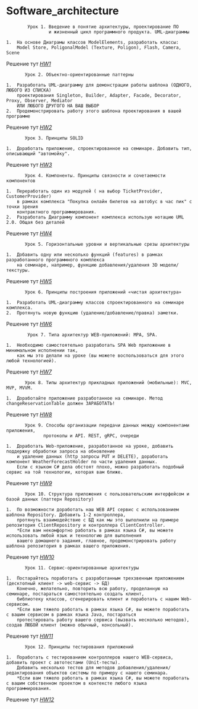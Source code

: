 # Software_architecture

            Урок 1. Введение в понятие архитектуры, проектирование ПО 
                    и жизненный цикл программного продукта. UML-диаграммы
           
    1.  На основе Диаграмы классов ModelElements, разработать классы: 
        Model Store, PoligonalModel (Texture, Poligon), Flash, Camera, Scene
    
   Решение тут _[HW1](https://github.com/TiRastaMafia/Software_architecture/tree/main/HW1)_

   
           Урок 2. Объектно-ориентированные паттерны

    1.  Разработать UML-диаграмму для демонстрации работы шаблона (ОДНОГО, ЛЮБОГО ИЗ СПИСКА) 
        проектирования Singleton, Builder, Adapter, Facade, Decorator, Proxy, Observer, Mediator 
        ИЛИ ЛЮБОГО ДРУГОГО НА ВАШ ВЫБОР
    2.  Продемонстрировать работу этого шаблона проектирования в вашей программе
    
  Решение тут _[HW2](https://github.com/TiRastaMafia/Software_architecture/tree/main/HW2)_

  
           Урок 3. Принципы SOLID

    1.  Доработать приложение, спроектированное на семинаре. Добавить тип, описывающий "автомойку".
     
  Решение тут _[HW3](https://github.com/TiRastaMafia/Software_architecture/tree/main/HW3)_


           Урок 4. Компоненты. Принципы связности и сочетаемости компонентов

    1.  Переработать один из модулей ( на выбор TicketProvider, CustomerProvider) 
        в рамках комплекса "Покупка онлайн билетов на автобус в час пик" с точки зрения 
        контрактного программирования.
    2.  Разработать Диаграмму компонент комплекса использую нотацию UML 2.0. Общая без деталей
     
  Решение тут _[HW4](https://github.com/TiRastaMafia/Software_architecture/tree/main/HW4)_  


           Урок 5. Горизонтальные уровни и вертикальные срезы архитектуры
           
    1.  Добавить одну или несколько функций (features) в рамках разработанного программного комплекса
        на семинаре, например, функцию добавления/удаления 3D модели/текстуры.
     
  Решение тут _[HW5](https://github.com/TiRastaMafia/Software_architecture/tree/main/HW5)_  


           Урок 6. Принципы построения приложений «чистая архитектура»

    1.  Разработать UML-диаграмму классов спроектированного на семинаре комплекса.
    2.  Протянуть новую функцию (удаление/добавление/правка) заметки.
     
  Решение тут _[HW6](https://github.com/TiRastaMafia/Software_architecture/tree/main/HW6)_  


            Урок 7. Типа архитектур WEB-приложений: MPA, SPA.
           
    1.  Необходимо самостоятельно разработать SPA Web приложение в минимальном исполнении так, 
        как мы это делали на уроке (вы можете воспользоваться для этого любой технологией).
    
   Решение тут _[HW7](https://github.com/TiRastaMafia/Software_architecture/tree/main/HW7)_

   
           Урок 8. Типы архитектур прикладных приложений (мобильные): MVC, MVP, MVVM.

    1.  Доработайте приложение разработанное на семинаре. Метод changeReservationTable должен ЗАРАБОТАТЬ!
    
  Решение тут _[HW8](https://github.com/TiRastaMafia/Software_architecture/tree/main/HW8)_

  
           Урок 9. Способы организации передачи данных между компонентами приложения, 
                  протоколы и API. REST, gRPC, очереди

    1.  Доработать Web-приложение, разработанное на уроке, добавить поддержку обработки запроса на обновление 
        и удаление данных (http запросы PUT и DELETE), доработать компонент WeatherForecastHolder по части удаления данных.
        Если с языком C# дела обстоят плохо, можно разработать подобный сервис на той технологии, которая вам ближе.
     
  Решение тут _[HW9](https://github.com/TiRastaMafia/Software_architecture/tree/main/HW9)_


           Урок 10. Структура приложения с пользовательским интерфейсом и базой данных (паттерн Repository)

    1.  По возможности доработать наш WEB API сервис с использованием шаблона Repository. Добавить 1-2 контроллера, 
        протянуть взаимодействие с БД как мы это выполнили на примере репозитория ClientRepository и контроллера ClientController.
        *Если вам некомфортно работать в рамках языка C#, вы можете использовать любой язык и технологию для выполнения 
        вашего домашнего задания, главное, продемонстрировать работу шаблона репозитория в рамках вашего приложения.

     
  Решение тут _[HW10](https://github.com/TiRastaMafia/Software_architecture/tree/main/HW10)_  


           Урок 11. Сервис-ориентированные архитектуры

    1.  Постарайтесь поработать с разработанным трехзвенным приложением (десктопный клиент -> web-сервис -> БД)
        Конечно, желательно, повторить всю работу, проделанную на семинаре, постараться самостоятельно создать клиент, 
        библиотеку классов, сгенерировать клиент и поработать с нашим Web-сервисом.
        *Если вам тяжело работать в рамках языка C#, вы можете поработать с вашим сервисом в рамках языка Java, постараться 
        протестировать работу вашего сервиса (вызвать несколько методов), создав ЛЮБОЙ клиент (можно обычный, консольный).
     
  Решение тут _[HW11](https://github.com/TiRastaMafia/Software_architecture/tree/main/HW11)_  


           Урок 12. Принципы тестирования приложений

    1.  Поработать с тестированием контроллеров нашего WEB-сервиса, добавить проект с автотестами (Unit-тесты).
        Добавить несколько тестов для методов добавления/удаления/редактирования объектов системы по примеру с нашего семинара.
        *Если вам тяжело работать в рамках языка C#, вы можете поработать с вашим собственном проектом в контексте любого языка программирования.

     
  Решение тут _[HW12](https://github.com/TiRastaMafia/Software_architecture/tree/main/HW12)_  


  
  


